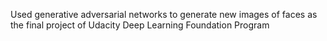 Used generative adversarial networks to generate new images of faces as the final project of Udacity Deep Learning Foundation Program 
